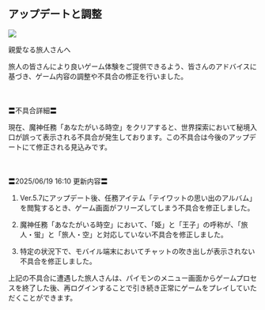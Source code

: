## アップデートと調整
<img src="https://sdk.hoyoverse.com/upload/announcement/2020/11/11/5ec5dc80e2429e1dd38d35d56b08a04d_5453296487380915976.jpg">
<p style="white-space: pre-wrap;">親愛なる旅人さんへ</p><p style="white-space: pre-wrap;">旅人の皆さんにより良いゲーム体験をご提供できるよう、皆さんのアドバイスに基づき、ゲーム内容の調整や不具合の修正を行いました。</p><p style="white-space: pre-wrap; min-height: 1.5em;"></p><p style="white-space: pre-wrap;">〓不具合詳細〓</p><p style="white-space: pre-wrap;">現在、魔神任務「あなたがいる時空」をクリアすると、世界探索において秘境入口が誤って表示される不具合が発生しております。この不具合は今後のアップデートにて修正される見込みです。</p><p style="white-space: pre-wrap; min-height: 1.5em;"></p><p style="white-space: pre-wrap;">〓<t class="t_gl" contenteditable="false">2025/06/19 16:10</t> 更新内容〓</p><ol><li><p style="white-space: pre-wrap;">Ver.5.7にアップデート後、任務アイテム「テイワットの思い出のアルバム」を閲覧するとき、ゲーム画面がフリーズしてしまう不具合を修正しました。</p></li><li><p style="white-space: pre-wrap;">魔神任務「あなたがいる時空」において、「姫」と「王子」の呼称が、「旅人・蛍」と「旅人・空」と対応していない不具合を修正しました。</p></li><li><p style="white-space: pre-wrap;">特定の状況下で、モバイル端末においてチャットの吹き出しが表示されない不具合を修正しました。</p></li></ol><p style="white-space: pre-wrap;">上記の不具合に遭遇した旅人さんは、パイモンのメニュー画面からゲームプロセスを終了した後、再ログインすることで引き続き正常にゲームをプレイしていただくことができます。</p><p style="white-space: pre-wrap; min-height: 1.5em;"></p>
